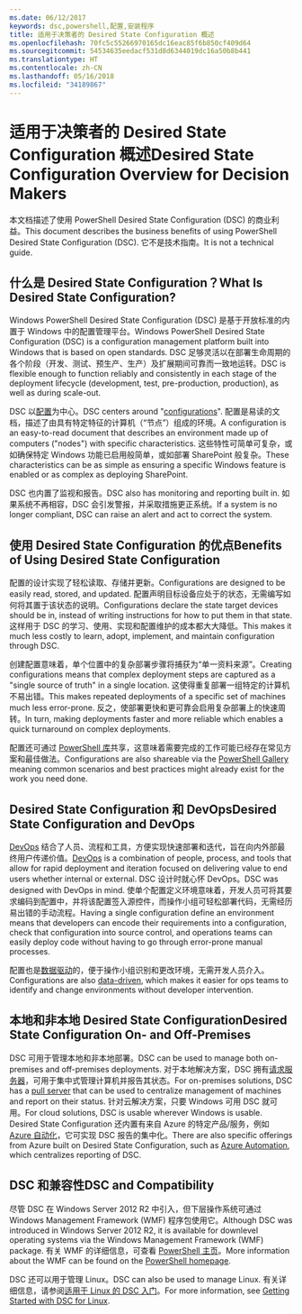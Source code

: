 ```yaml
---
ms.date: 06/12/2017
keywords: dsc,powershell,配置,安装程序
title: 适用于决策者的 Desired State Configuration 概述
ms.openlocfilehash: 70fc5c55266970165dc16eac85f6b850cf409d64
ms.sourcegitcommit: 54534635eedacf531d8d6344019dc16a50b8b441
ms.translationtype: HT
ms.contentlocale: zh-CN
ms.lasthandoff: 05/16/2018
ms.locfileid: "34189867"
---
```

# <a name="desired-state-configuration-overview-for-decision-makers"></a><span data-ttu-id="25b87-103">适用于决策者的 Desired State Configuration 概述</span><span class="sxs-lookup"><span data-stu-id="25b87-103">Desired State Configuration Overview for Decision Makers</span></span>

<span data-ttu-id="25b87-104">本文档描述了使用 PowerShell Desired State Configuration (DSC) 的商业利益。</span><span class="sxs-lookup"><span data-stu-id="25b87-104">This document describes the business benefits of using PowerShell Desired State Configuration (DSC).</span></span> <span data-ttu-id="25b87-105">它不是技术指南。</span><span class="sxs-lookup"><span data-stu-id="25b87-105">It is not a technical guide.</span></span>

## <a name="what-is-desired-state-configuration"></a><span data-ttu-id="25b87-106">什么是 Desired State Configuration？</span><span class="sxs-lookup"><span data-stu-id="25b87-106">What Is Desired State Configuration?</span></span>

<span data-ttu-id="25b87-107">Windows PowerShell Desired State Configuration (DSC) 是基于开放标准的内置于 Windows 中的配置管理平台。</span><span class="sxs-lookup"><span data-stu-id="25b87-107">Windows PowerShell Desired State Configuration (DSC) is a configuration management platform built into Windows that is based on open standards.</span></span> <span data-ttu-id="25b87-108">DSC 足够灵活以在部署生命周期的各个阶段（开发、测试、预生产、生产）及扩展期间可靠而一致地运转。</span><span class="sxs-lookup"><span data-stu-id="25b87-108">DSC is flexible enough to function reliably and consistently in each stage of the deployment lifecycle (development, test, pre-production, production), as well as during scale-out.</span></span>

<span data-ttu-id="25b87-109">DSC 以[配置](https://msdn.microsoft.com/powershell/dsc/configurations)为中心。</span><span class="sxs-lookup"><span data-stu-id="25b87-109">DSC centers around "[configurations](https://msdn.microsoft.com/powershell/dsc/configurations)".</span></span>
<span data-ttu-id="25b87-110">配置是易读的文档，描述了由具有特定特征的计算机（“节点”）组成的环境。</span><span class="sxs-lookup"><span data-stu-id="25b87-110">A configuration is an easy-to-read document that describes an environment made up of computers ("nodes") with specific characteristics.</span></span>
<span data-ttu-id="25b87-111">这些特性可简单可复杂，或如确保特定 Windows 功能已启用般简单，或如部署 SharePoint 般复杂。</span><span class="sxs-lookup"><span data-stu-id="25b87-111">These characteristics can be as simple as ensuring a specific Windows feature is enabled or as complex as deploying SharePoint.</span></span>

<span data-ttu-id="25b87-112">DSC 也内置了监视和报告。</span><span class="sxs-lookup"><span data-stu-id="25b87-112">DSC also has monitoring and reporting built in.</span></span>
<span data-ttu-id="25b87-113">如果系统不再相容，DSC 会引发警报，并采取措施更正系统。</span><span class="sxs-lookup"><span data-stu-id="25b87-113">If a system is no longer compliant, DSC can raise an alert and act to correct the system.</span></span>

## <a name="benefits-of-using-desired-state-configuration"></a><span data-ttu-id="25b87-114">使用 Desired State Configuration 的优点</span><span class="sxs-lookup"><span data-stu-id="25b87-114">Benefits of Using Desired State Configuration</span></span>

<span data-ttu-id="25b87-115">配置的设计实现了轻松读取、存储并更新。</span><span class="sxs-lookup"><span data-stu-id="25b87-115">Configurations are designed to be easily read, stored, and updated.</span></span>
<span data-ttu-id="25b87-116">配置声明目标设备应处于的状态，无需编写如何将其置于该状态的说明。</span><span class="sxs-lookup"><span data-stu-id="25b87-116">Configurations declare the state target devices should be in, instead of writing instructions for how to put them in that state.</span></span>
<span data-ttu-id="25b87-117">这样用于 DSC 的学习、使用、实现和配置维护的成本都大大降低。</span><span class="sxs-lookup"><span data-stu-id="25b87-117">This makes it much less costly to learn, adopt, implement, and maintain configuration through DSC.</span></span>

<span data-ttu-id="25b87-118">创建配置意味着，单个位置中的复杂部署步骤将捕获为“单一资料来源”。</span><span class="sxs-lookup"><span data-stu-id="25b87-118">Creating configurations means that complex deployment steps are captured as a "single source of truth" in a single location.</span></span>
<span data-ttu-id="25b87-119">这使得重复部署一组特定的计算机不易出错。</span><span class="sxs-lookup"><span data-stu-id="25b87-119">This makes repeated deployments of a specific set of machines much less error-prone.</span></span>
<span data-ttu-id="25b87-120">反之，使部署更快和更可靠会启用复杂部署上的快速周转。</span><span class="sxs-lookup"><span data-stu-id="25b87-120">In turn, making deployments faster and more reliable which enables a quick turnaround on complex deployments.</span></span>

<span data-ttu-id="25b87-121">配置还可通过 [PowerShell 库](https://powershellgallery.com)共享，这意味着需要完成的工作可能已经存在常见方案和最佳做法。</span><span class="sxs-lookup"><span data-stu-id="25b87-121">Configurations are also shareable via the [PowerShell Gallery](https://powershellgallery.com) meaning common scenarios and best practices might already exist for the work you need done.</span></span>


## <a name="desired-state-configuration-and-devops"></a><span data-ttu-id="25b87-122">Desired State Configuration 和 DevOps</span><span class="sxs-lookup"><span data-stu-id="25b87-122">Desired State Configuration and DevOps</span></span>

<span data-ttu-id="25b87-123">[DevOps](http://blogs.technet.com/b/ashleymcglone/archive/2015/11/20/devops-for-n00bs-ie-windows-people.aspx) 结合了人员、流程和工具，方便实现快速部署和迭代，旨在向内外部最终用户传递价值。</span><span class="sxs-lookup"><span data-stu-id="25b87-123">[DevOps](http://blogs.technet.com/b/ashleymcglone/archive/2015/11/20/devops-for-n00bs-ie-windows-people.aspx) is a combination of people, process, and tools that allow for rapid deployment and iteration focused on delivering value to end users whether internal or external.</span></span>
<span data-ttu-id="25b87-124">DSC 设计时就心怀 DevOps。</span><span class="sxs-lookup"><span data-stu-id="25b87-124">DSC was designed with DevOps in mind.</span></span>
<span data-ttu-id="25b87-125">使单个配置定义环境意味着，开发人员可将其要求编码到配置中，并将该配置签入源控件，而操作小组可轻松部署代码，无需经历易出错的手动流程。</span><span class="sxs-lookup"><span data-stu-id="25b87-125">Having a single configuration define an environment means that developers can encode their requirements into a configuration, check that configuration into source control, and operations teams can easily deploy code without having to go through error-prone manual processes.</span></span>

<span data-ttu-id="25b87-126">配置也是[数据驱动](https://msdn.microsoft.com/powershell/dsc/configdata)的，便于操作小组识别和更改环境，无需开发人员介入。</span><span class="sxs-lookup"><span data-stu-id="25b87-126">Configurations are also [data-driven](https://msdn.microsoft.com/powershell/dsc/configdata), which makes it easier for ops teams to identify and change environments without developer intervention.</span></span>

## <a name="desired-state-configuration-on--and-off-premises"></a><span data-ttu-id="25b87-127">本地和非本地 Desired State Configuration</span><span class="sxs-lookup"><span data-stu-id="25b87-127">Desired State Configuration On- and Off-Premises</span></span>

<span data-ttu-id="25b87-128">DSC 可用于管理本地和非本地部署。</span><span class="sxs-lookup"><span data-stu-id="25b87-128">DSC can be used to manage both on-premises and off-premises deployments.</span></span>
<span data-ttu-id="25b87-129">对于本地解决方案，DSC 拥有[请求服务器](https://msdn.microsoft.com/powershell/dsc/pullserver)，可用于集中式管理计算机并报告其状态。</span><span class="sxs-lookup"><span data-stu-id="25b87-129">For on-premises solutions, DSC has a [pull server](https://msdn.microsoft.com/powershell/dsc/pullserver) that can be used to centralize management of machines and report on their status.</span></span>
<span data-ttu-id="25b87-130">针对云解决方案，只要 Windows 可用 DSC 就可用。</span><span class="sxs-lookup"><span data-stu-id="25b87-130">For cloud solutions, DSC is usable wherever Windows is usable.</span></span>
<span data-ttu-id="25b87-131">Desired State Configuration 还内置有来自 Azure 的特定产品/服务，例如 [Azure 自动化](https://azure.microsoft.com/en-us/documentation/services/automation/)，它可实现 DSC 报告的集中化。</span><span class="sxs-lookup"><span data-stu-id="25b87-131">There are also specific offerings from Azure built on Desired State Configuration, such as [Azure Automation](https://azure.microsoft.com/en-us/documentation/services/automation/), which centralizes reporting of DSC.</span></span>

## <a name="dsc-and-compatibility"></a><span data-ttu-id="25b87-132">DSC 和兼容性</span><span class="sxs-lookup"><span data-stu-id="25b87-132">DSC and Compatibility</span></span>

<span data-ttu-id="25b87-133">尽管 DSC 在 Windows Server 2012 R2 中引入，但下层操作系统可通过 Windows Management Framework (WMF) 程序包使用它。</span><span class="sxs-lookup"><span data-stu-id="25b87-133">Although DSC was introduced in Windows Server 2012 R2, it is available for downlevel operating systems via the Windows Management Framework (WMF) package.</span></span>
<span data-ttu-id="25b87-134">有关 WMF 的详细信息，可查看 [PowerShell 主页](https://msdn.microsoft.com/en-us/powershell/)。</span><span class="sxs-lookup"><span data-stu-id="25b87-134">More information about the WMF can be found on the [PowerShell homepage](https://msdn.microsoft.com/en-us/powershell/).</span></span>

<span data-ttu-id="25b87-135">DSC 还可以用于管理 Linux。</span><span class="sxs-lookup"><span data-stu-id="25b87-135">DSC can also be used to manage Linux.</span></span> <span data-ttu-id="25b87-136">有关详细信息，请参阅[适用于 Linux 的 DSC 入门](https://msdn.microsoft.com/en-us/powershell/dsc/lnxgettingstarted)。</span><span class="sxs-lookup"><span data-stu-id="25b87-136">For more information, see [Getting Started with DSC for Linux](https://msdn.microsoft.com/en-us/powershell/dsc/lnxgettingstarted).</span></span>